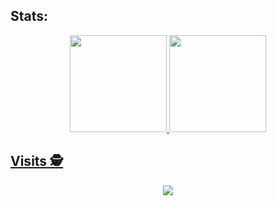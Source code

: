 ## **Stats**:
<div align="center">
  <a href="https://github.com/graweb">
  <img height="155em" src="https://github-readme-stats.vercel.app/api?username=graweb&show_icons=true&theme=gruvbox&include_all_commits=true&count_private=true"/>
  <img height="155em" src="https://github-readme-stats.vercel.app/api/top-langs/?username=graweb&layout=compact&langs_count=7&theme=gruvbox"/>
</div>

## **Visits** :detective: <br>
 <p align="center"> 
   <img alingn="center" src="https://profile-counter.glitch.me/SenaJp/count.svg" />
 </p>
